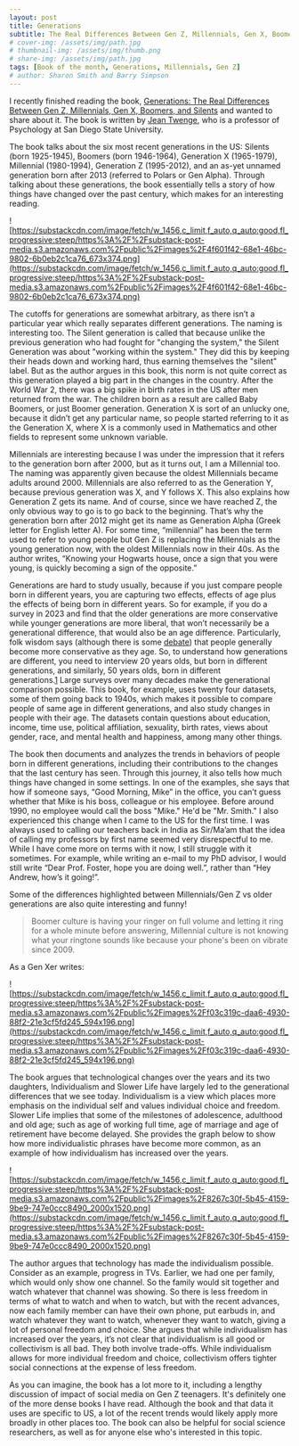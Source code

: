 ```yaml
---
layout: post
title: Generations
subtitle: The Real Differences Between Gen Z, Millennials, Gen X, Boomers, and Silents
# cover-img: /assets/img/path.jpg
# thumbnail-img: /assets/img/thumb.png
# share-img: /assets/img/path.jpg
tags: [Book of the month, Generations, Millennials, Gen Z]
# author: Sharon Smith and Barry Simpson
---
```


<!-- # Book of the month: Generations

Published: No
Stage: Published -->

I recently finished reading the book, [Generations: The Real Differences Between Gen Z, Millennials, Gen X, Boomers, and Silents](https://www.amazon.com/Generations-Differences-Millennials-Silents-Americas-ebook/dp/B0B3Y9RSFP) and wanted to share about it. The book is written by [Jean Twenge](https://www.jeantwenge.com/), who is a professor of Psychology at San Diego State University.

The book talks about the six most recent generations in the US: Silents (born 1925-1945), Boomers (born 1946-1964), Generation X (1965-1979), Millennial (1980-1994), Generation Z (1995-2012), and an as-yet unnamed generation born after 2013 (referred to Polars or Gen Alpha). Through talking about these generations, the book essentially tells a story of how things have changed over the past century, which makes for an interesting reading.

![https://substackcdn.com/image/fetch/w_1456,c_limit,f_auto,q_auto:good,fl_progressive:steep/https%3A%2F%2Fsubstack-post-media.s3.amazonaws.com%2Fpublic%2Fimages%2F4f601f42-68e1-46bc-9802-6b0eb2c1ca76_673x374.png](https://substackcdn.com/image/fetch/w_1456,c_limit,f_auto,q_auto:good,fl_progressive:steep/https%3A%2F%2Fsubstack-post-media.s3.amazonaws.com%2Fpublic%2Fimages%2F4f601f42-68e1-46bc-9802-6b0eb2c1ca76_673x374.png)

The cutoffs for generations are somewhat arbitrary, as there isn’t a particular year which really separates different generations. The naming is interesting too. The Silent generation is called that because unlike the previous generation who had fought for "changing the system," the Silent Generation was about "working within the system." They did this by keeping their heads down and working hard, thus earning themselves the "silent" label. But as the author argues in this book, this norm is not quite correct as this generation played a big part in the changes in the country. After the World War 2, there was a big spike in birth rates in the US after men returned from the war. The children born as a result are called Baby Boomers, or just Boomer generation. Generation X is sort of an unlucky one, because it didn’t get any particular name, so people started referring to it as the Generation X, where X is a commonly used in Mathematics and other fields to represent some unknown variable.

Millennials are interesting because I was under the impression that it refers to the generation born after 2000, but as it turns out, I am a Millennial too. The naming was apparently given because the oldest Millennials became adults around 2000. Millennials are also referred to as the Generation Y, because previous generation was X, and Y follows X. This also explains how Generation Z gets its name. And of course, since we have reached Z, the only obvious way to go is to go back to the beginning. That’s why the generation born after 2012 might get its name as Generation Alpha (Greek letter for English letter A). For some time, “millennial” has been the term used to refer to young people but Gen Z is replacing the Millennials as the young generation now, with the oldest Millennials now in their 40s. As the author writes, “Knowing your Hogwarts house, once a sign that you were young, is quickly becoming a sign of the opposite.”

Generations are hard to study usually, because if you just compare people born in different years, you are capturing two effects, effects of age plus the effects of being born in different years. So for example, if you do a survey in 2023 and find that the older generations are more conservative while younger generations are more liberal, that won’t necessarily be a generational difference, that would also be an age difference. Particularly, folk wisdom says (although there is some [debate](https://medium.com/predict/people-dont-get-more-conservative-as-they-age-41751f320bfa)) that people generally become more conservative as they age. So, to understand how generations are different, you need to interview 20 years olds, but born in different generations, and similarly, 50 years olds, born in different generations.[1](https://sagarwadhwa.substack.com/p/book-of-the-month-generations#footnote-1-136618403) Large surveys over many decades make the generational comparison possible. This book, for example, uses twenty four datasets, some of them going back to 1940s, which makes it possible to compare people of same age in different generations, and also study changes in people with their age. The datasets contain questions about education, income, time use, political affiliation, sexuality, birth rates, views about gender, race, and mental health and happiness, among many other things.

The book then documents and analyzes the trends in behaviors of people born in different generations, including their contributions to the changes that the last century has seen. Through this journey, it also tells how much things have changed in some settings. In one of the examples, she says that how if someone says, “Good Morning, Mike” in the office, you can’t guess whether that Mike is his boss, colleague or his employee. Before around 1990, no employee would call the boss "Mike." He'd be "Mr. Smith." I also experienced this change when I came to the US for the first time. I was always used to calling our teachers back in India as Sir/Ma’am that the idea of calling my professors by first name seemed very disrespectful to me. While I have come more on terms with it now, I still struggle with it sometimes. For example, while writing an e-mail to my PhD advisor, I would still write “Dear Prof. Foster, hope you are doing well.”, rather than “Hey Andrew, how’s it going!”.

Some of the differences highlighted between Millennials/Gen Z vs older generations are also quite interesting and funny!

> Boomer culture is having your ringer on full volume and letting it ring for a whole minute before answering, Millennial culture is not knowing what your ringtone sounds like because your phone's been on vibrate since 2009.

As a Gen Xer writes:

![https://substackcdn.com/image/fetch/w_1456,c_limit,f_auto,q_auto:good,fl_progressive:steep/https%3A%2F%2Fsubstack-post-media.s3.amazonaws.com%2Fpublic%2Fimages%2Ff03c319c-daa6-4930-88f2-21e3cf5fd245_594x196.png](https://substackcdn.com/image/fetch/w_1456,c_limit,f_auto,q_auto:good,fl_progressive:steep/https%3A%2F%2Fsubstack-post-media.s3.amazonaws.com%2Fpublic%2Fimages%2Ff03c319c-daa6-4930-88f2-21e3cf5fd245_594x196.png)

The book argues that technological changes over the years and its two daughters, Individualism and Slower Life have largely led to the generational differences that we see today. Individualism is a view which places more emphasis on the individual self and values individual choice and freedom. Slower Life implies that some of the milestones of adolescence, adulthood and old age; such as age of working full time, age of marriage and age of retirement have become delayed. She provides the graph below to show how more individualistic phrases have become more common, as an example of how individualism has increased over the years.

![https://substackcdn.com/image/fetch/w_1456,c_limit,f_auto,q_auto:good,fl_progressive:steep/https%3A%2F%2Fsubstack-post-media.s3.amazonaws.com%2Fpublic%2Fimages%2F8267c30f-5b45-4159-9be9-747e0ccc8490_2000x1520.png](https://substackcdn.com/image/fetch/w_1456,c_limit,f_auto,q_auto:good,fl_progressive:steep/https%3A%2F%2Fsubstack-post-media.s3.amazonaws.com%2Fpublic%2Fimages%2F8267c30f-5b45-4159-9be9-747e0ccc8490_2000x1520.png)

The author argues that technology has made the individualism possible. Consider as an example, progress in TVs. Earlier, we had one per family, which would only show one channel. So the family would sit together and watch whatever that channel was showing. So there is less freedom in terms of what to watch and when to watch, but with the recent advances, now each family member can have their own phone, put earbuds in, and watch whatever they want to watch, whenever they want to watch, giving a lot of personal freedom and choice. She argues that while individualism has increased over the years, it’s not clear that individualism is all good or collectivism is all bad. They both involve trade-offs. While individualism allows for more individual freedom and choice, collectivism offers tighter social connections at the expense of less freedom.

As you can imagine, the book has a lot more to it, including a lengthy discussion of impact of social media on Gen Z teenagers. It's definitely one of the more dense books I have read. Although the book and that data it uses are specific to US, a lot of the recent trends would likely apply more broadly in other places too. The book can also be helpful for social science researchers, as well as for anyone else who's interested in this topic.

<!-- ## Favorites of the month

**Movie:** I recently watched the movie [Godday Godday Chaa](https://www.primevideo.com/detail/Godday-Godday-Chaa/0FNBIGG5HBE21G7BIWO3OY24A8), and it’s amazing! It’s a very light hearted Punjabi movie to watch!

**Song:** It’s an old song, but I recently discovered t[his Lata Mangeshkar live version of Jo waada kiya wo nibhana padega](https://www.youtube.com/watch?v=Ou0B9T89L0g&ab_channel=gussie5555) through an Instagram reel (favorite use of the platform for me, apart from funny videos), and I have been listening to a lot since then.

**Video:** Talking of funny videos on Instagram, I watched [this video](https://www.instagram.com/p/CvtURHjoknG/) and have watched it about 10-12 times. This one is really good if you understand Hindi language.

Thank you for reading!

Until next time,

Sagar

[1](https://sagarwadhwa.substack.com/p/book-of-the-month-generations#footnote-anchor-1-136618403)

There are some nuances here in terms of time period effects, for example, suppose we compare 50 years olds in 1980 vs 2020, it’s not purely a generation effect. There is also a time period effect, implying that things have changed over this 40 year-period affecting all generations. But there are econometric methodologies to try to tease out the generational effect. -->

